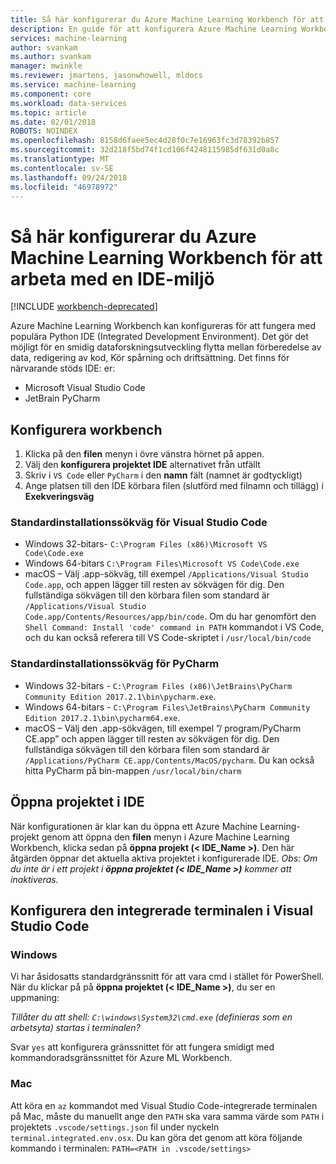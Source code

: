 ```yaml
---
title: Så här konfigurerar du Azure Machine Learning Workbench för att arbeta med en IDE-miljö?  | Microsoft Docs
description: En guide för att konfigurera Azure Machine Learning Workbench och fungerar med din IDE.
services: machine-learning
author: svankam
ms.author: svankam
manager: mwinkle
ms.reviewer: jmartens, jasonwhowell, mldocs
ms.service: machine-learning
ms.component: core
ms.workload: data-services
ms.topic: article
ms.date: 02/01/2018
ROBOTS: NOINDEX
ms.openlocfilehash: 8158d6faee5ec4d28f0c7e16963fc3d78392b857
ms.sourcegitcommit: 32d218f5bd74f1cd106f4248115985df631d0a8c
ms.translationtype: MT
ms.contentlocale: sv-SE
ms.lasthandoff: 09/24/2018
ms.locfileid: "46978972"
---
```

# <a name="how-to-configure-azure-machine-learning-workbench-to-work-with-an-ide"></a>Så här konfigurerar du Azure Machine Learning Workbench för att arbeta med en IDE-miljö 

[!INCLUDE [workbench-deprecated](../../../includes/aml-deprecating-preview-2017.md)]

Azure Machine Learning Workbench kan konfigureras för att fungera med populära Python IDE (Integrated Development Environment). Det gör det möjligt för en smidig dataforskningsutveckling flytta mellan förberedelse av data, redigering av kod, Kör spårning och driftsättning. Det finns för närvarande stöds IDE: er:
- Microsoft Visual Studio Code 
- JetBrain PyCharm 

## <a name="configure-workbench"></a>Konfigurera workbench
1. Klicka på den **filen** menyn i övre vänstra hörnet på appen. 
2. Välj den **konfigurera projektet IDE** alternativet från utfällt 
3. Skriv i `VS Code` eller `PyCharm` i den **namn** fält (namnet är godtyckligt)
4. Ange platsen till den IDE körbara filen (slutförd med filnamn och tillägg) i **Exekveringsväg**

### <a name="default-install-path-for-visual-studio-code"></a>Standardinstallationssökväg för Visual Studio Code  

* Windows 32-bitars- `C:\Program Files (x86)\Microsoft VS Code\Code.exe`
* Windows 64-bitars `C:\Program Files\Microsoft VS Code\Code.exe`
* macOS – Välj .app-sökväg, till exempel `/Applications/Visual Studio Code.app`, och appen lägger till resten av sökvägen för dig. Den fullständiga sökvägen till den körbara filen som standard är `/Applications/Visual Studio Code.app/Contents/Resources/app/bin/code`. Om du har genomfört den `Shell Command: Install 'code' command in PATH` kommandot i VS Code, och du kan också referera till VS Code-skriptet i `/usr/local/bin/code`

### <a name="default-install-path-for-pycharm"></a>Standardinstallationssökväg för PyCharm 

* Windows 32-bitars - `C:\Program Files (x86)\JetBrains\PyCharm Community Edition 2017.2.1\bin\pycharm.exe`. 
* Windows 64-bitars - `C:\Program Files\JetBrains\PyCharm Community Edition 2017.2.1\bin\pycharm64.exe`.
* macOS – Välj den .app-sökvägen, till exempel ”/ program/PyCharm CE.app” och appen lägger till resten av sökvägen för dig. Den fullständiga sökvägen till den körbara filen som standard är `/Applications/PyCharm CE.app/Contents/MacOS/pycharm`. Du kan också hitta PyCharm på bin-mappen `/usr/local/bin/charm`

## <a name="open-project-in-ide"></a>Öppna projektet i IDE 
När konfigurationen är klar kan du öppna ett Azure Machine Learning-projekt genom att öppna den **filen** menyn i Azure Machine Learning Workbench, klicka sedan på **öppna projekt (< IDE_Name >)**. Den här åtgärden öppnar det aktuella aktiva projektet i konfigurerade IDE. _Obs: Om du inte är i ett projekt i **öppna projektet (< IDE_Name >)** kommer att inaktiveras._

## <a name="configuring-the-integrated-terminal-in-visual-studio-code"></a>Konfigurera den integrerade terminalen i Visual Studio Code

### <a name="windows"></a>Windows 
Vi har åsidosatts standardgränssnitt för att vara cmd i stället för PowerShell. När du klickar på på **öppna projektet (< IDE_Name >)**, du ser en uppmaning: 

_Tillåter du att shell: `C:\windows\System32\cmd.exe` (definieras som en arbetsyta) startas i terminalen?_

Svar `yes` att konfigurera gränssnittet för att fungera smidigt med kommandoradsgränssnittet för Azure ML Workbench.

### <a name="mac"></a>Mac
Att köra en `az` kommandot med Visual Studio Code-integrerade terminalen på Mac, måste du manuellt ange den `PATH` ska vara samma värde som `PATH` i projektets `.vscode/settings.json` fil under nyckeln `terminal.integrated.env.osx`. Du kan göra det genom att köra följande kommando i terminalen: `PATH=<PATH in .vscode/settings>`
